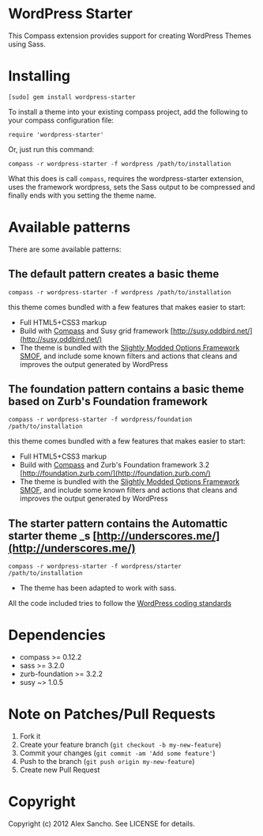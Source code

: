 WordPress Starter
==================

This Compass extension provides support for creating WordPress Themes using Sass.

Installing
==========

    [sudo] gem install wordpress-starter

To install a theme into your existing compass project, add the following to your compass configuration file:

    require 'wordpress-starter'

Or, just run this command:

    compass -r wordpress-starter -f wordpress /path/to/installation

What this does is call `compass`, requires the wordpress-starter extension, uses the framework wordpress, sets the Sass output to be compressed and finally ends with you setting the theme name.

Available patterns
==================

There are some available patterns:

The default pattern creates a basic theme
-----------------------------------------

	compass -r wordpress-starter -f wordpress /path/to/installation

this theme comes bundled with a few features that makes easier to start:

- Full HTML5+CSS3 markup
- Build with [Compass](http://compass-style.org/) and Susy grid framework [http://susy.oddbird.net/](http://susy.oddbird.net/)
- The theme is bundled with the [Slightly Modded Options Framework SMOF](http://aquagraphite.com/2011/09/29/slightly-modded-options-framework/), and include some known filters and actions that cleans and improves the output generated by WordPress

The foundation pattern contains a basic theme based on Zurb's Foundation framework
---------------------------------------------------------------------------------

	compass -r wordpress-starter -f wordpress/foundation /path/to/installation

this theme comes bundled with a few features that makes easier to start:

- Full HTML5+CSS3 markup
- Build with [Compass](http://compass-style.org/) and Zurb's Foundation framework 3.2 [http://foundation.zurb.com/](http://foundation.zurb.com/)
- The theme is bundled with the [Slightly Modded Options Framework SMOF](http://aquagraphite.com/2011/09/29/slightly-modded-options-framework/), and include some known filters and actions that cleans and improves the output generated by WordPress

The starter pattern contains the Automattic starter theme _s [http://underscores.me/](http://underscores.me/)
------------------------------------------------------------

	compass -r wordpress-starter -f wordpress/starter /path/to/installation

- The theme has been adapted to work with sass.

All the code included tries to follow the [WordPress coding standards](http://codex.wordpress.org/WordPress_Coding_Standards)

Dependencies
============

- compass >= 0.12.2
- sass >= 3.2.0
- zurb-foundation >= 3.2.2
- susy ~> 1.0.5

Note on Patches/Pull Requests
==============================

1. Fork it
2. Create your feature branch (`git checkout -b my-new-feature`)
3. Commit your changes (`git commit -am 'Add some feature'`)
4. Push to the branch (`git push origin my-new-feature`)
5. Create new Pull Request

Copyright
===========

Copyright (c) 2012 Alex Sancho. See LICENSE for details.

